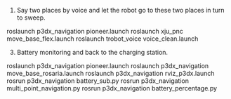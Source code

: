 1. Say two places by voice and let the robot go 
to these two places in turn to sweep.

roslaunch p3dx_navigation pioneer.launch
roslaunch xju_pnc move_base_flex.launch
roslaunch trobot_voice voice_clean.launch


3. Battery monitoring and back to the charging 
station.

roslaunch p3dx_navigation pioneer.launch
roslaunch p3dx_navigation move_base_rosaria.launch
roslaunch p3dx_navigation rviz_p3dx.launch
rosrun p3dx_navigation battery_sub.py 
rosrun p3dx_navigation multi_point_navigation.py
rosrun p3dx_navigation battery_percentage.py
